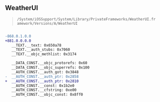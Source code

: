 ## WeatherUI

> `/System/iOSSupport/System/Library/PrivateFrameworks/WeatherUI.framework/Versions/A/WeatherUI`

```diff

-868.0.1.0.0
+881.0.0.0.0
   __TEXT.__text: 0x650a78
   __TEXT.__auth_stubs: 0x7060
   __TEXT.__objc_methlist: 0x3174

   __DATA_CONST.__objc_protorefs: 0x60
   __DATA_CONST.__objc_superrefs: 0x100
   __AUTH_CONST.__auth_got: 0x3848
-  __AUTH_CONST.__auth_ptr: 0x2858
+  __AUTH_CONST.__auth_ptr: 0x2810
   __AUTH_CONST.__const: 0x1b2e0
   __AUTH_CONST.__cfstring: 0xe00
   __AUTH_CONST.__objc_const: 0x8ff0

```
